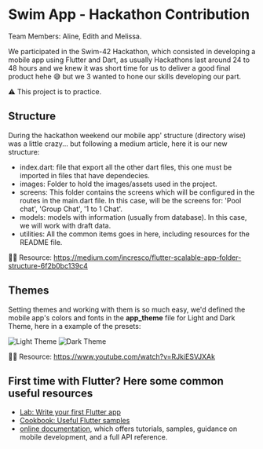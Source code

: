 # Swim App - Hackathon Contribution

Team Members: Aline, Edith and Melissa.

We participated in the Swim-42 Hackathon, which consisted in developing a mobile app using Flutter and Dart, as usually Hackathons last around 24 to 48 hours and we knew it was short time for us to deliver a good final product hehe 😅 but we 3 wanted to hone our skills developing our part.

⚠️ This project is to practice.


## Structure

During the hackathon weekend our mobile app' structure (directory wise) was a little crazy... but following a medium article, here it is our new structure:

- index.dart: file that export all the other dart files, this one must be imported in files that have dependecies.
- images: Folder to hold the images/assets used in the project.
- screens: This folder contains the screens which will be configured in the routes in the main.dart file.
   In this case, will be the screens for: 'Pool chat', 'Group Chat', '1 to 1 Chat'.  
- models: models with information (usually from database).
   In this case, we will work with draft data.  
- utilities: All the common items goes in here, including resources for the README file.

🏴‍☠️ Resource: https://medium.com/incresco/flutter-scalable-app-folder-structure-6f2b0bc139c4

## Themes

Setting themes and working with them is so much easy, we'd defined the mobile app's colors and fonts in the **app_theme** file for Light and Dark Theme, here in a example of the presets:

![Light Theme](https://github.com/42-swim-hackaton/swim_flutter_app/utilities/resources/Light-Theme.png)
![Dark Theme](https://github.com/42-swim-hackaton/swim_flutter_app/utilities/resources/Dark-Theme.png)

🏴‍☠️ Resource: https://www.youtube.com/watch?v=RJkiESVJXAk

## First time with Flutter? Here some common useful resources

- [Lab: Write your first Flutter app](https://flutter.dev/docs/get-started/codelab)
- [Cookbook: Useful Flutter samples](https://flutter.dev/docs/cookbook)
- [online documentation](https://flutter.dev/docs), which offers tutorials, samples, guidance on mobile development, and a full API reference.